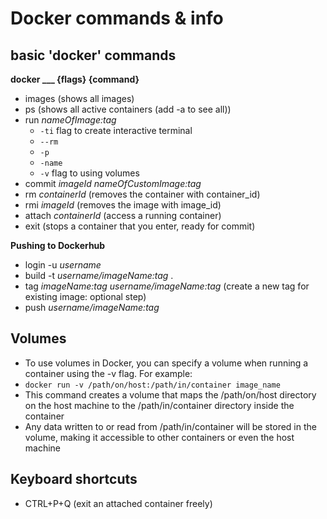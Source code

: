 # Docker commands & info

## basic 'docker' commands

**docker \_\_\_ {flags} {command}**

-  images (shows all images)
-  ps (shows all active containers (add -a to see all))
-  run _nameOfImage:tag_
   -  `-ti` flag to create interactive terminal
   -  `--rm`
   -  `-p`
   -  `-name`
   -  `-v` flag to using volumes
-  commit _imageId_ _nameOfCustomImage:tag_
-  rm _containerId_ (removes the container with container_id)
-  rmi _imageId_ (removes the image with image_id)
-  attach _containerId_ (access a running container)
-  exit (stops a container that you enter, ready for commit)

**Pushing to Dockerhub**

-  login -u _username_
-  build -t _username/imageName:tag_ .
-  tag _imageName:tag_ _username/imageName:tag_ (create a new tag for existing image: optional step)
-  push _username/imageName:tag_

## Volumes

-  To use volumes in Docker, you can specify a volume when running a container using the -v flag. For example:
-  `docker run -v /path/on/host:/path/in/container image_name`
-  This command creates a volume that maps the /path/on/host directory on the host machine to the /path/in/container directory inside the container
-  Any data written to or read from /path/in/container will be stored in the volume, making it accessible to other containers or even the host machine

## Keyboard shortcuts

-  CTRL+P+Q (exit an attached container freely)
